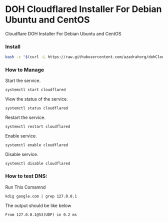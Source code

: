 # DOH Cloudflared Installer For Debian Ubuntu and CentOS

Cloudflare DOH Installer For Debian Ubuntu and CentOS

### Install
```bash
bash -c "$(curl -L https://raw.githubusercontent.com/azadrahorg/dohCloudflared/main/dohCloudflared.sh)"
```
### How to Manage
Start the service.
```
systemctl start cloudflared
```
View the status of the service.
```
systemctl status cloudflared
```
Restart the service.
```
systemctl restart cloudflared
```
Enable service.
```
systemctl enable cloudflared
```
Disable service.
```
systemctl disable cloudflared
```

### How to test DNS:
Run This Comamnd
```
kdig google.com | grep 127.0.0.1
```
The output should be like below
```
From 127.0.0.1@53(UDP) in 0.2 ms
```

